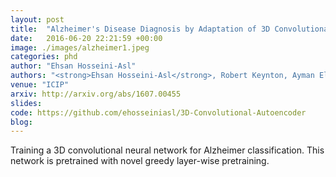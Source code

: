 ```yaml
---
layout: post
title:  "Alzheimer's Disease Diagnosis by Adaptation of 3D Convolutional Network"
date:   2016-06-20 22:21:59 +00:00
image: ./images/alzheimer1.jpeg
categories: phd
author: "Ehsan Hosseini-Asl"
authors: "<strong>Ehsan Hosseini-Asl</strong>, Robert Keynton, Ayman El-Baz"
venue: "ICIP"
arxiv: http://arxiv.org/abs/1607.00455
slides:
code: https://github.com/ehosseiniasl/3D-Convolutional-Autoencoder
blog: 
---
```

Training a 3D convolutional neural network for Alzheimer classification. This network is pretrained with novel greedy layer-wise pretraining.
